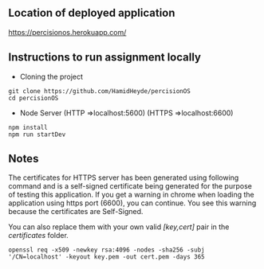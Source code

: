 ## Location of deployed application
https://percisionos.herokuapp.com/

## Instructions to run assignment locally
- Cloning the project
```
git clone https://github.com/HamidHeyde/percisionOS
cd percisionOS
```
- Node Server (HTTP =>localhost:5600) (HTTPS =>localhost:6600)
```
npm install
npm run startDev
```

## Notes
The certificates for HTTPS server has been generated using following command and is a self-signed certificate being generated for the purpose of testing this application. If you get a warning in chrome when loading the application using https port (6600), you can continue. You see this warning because the certificates are Self-Signed.

You can also replace them with your own valid *[key,cert]* pair in the *certificates* folder.
```
openssl req -x509 -newkey rsa:4096 -nodes -sha256 -subj '/CN=localhost' -keyout key.pem -out cert.pem -days 365
```